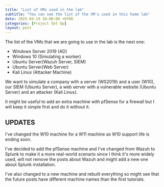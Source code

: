 ```yaml
---
title: "List of VMs used in the lab"
subtitle: "You can see the list of the VM's used in this home lab"
date: 2025-04-19 10:00:00 +0700
categories: [Project Set Up]
layout: post
---
```


The list of the VMs that we are going to use in the lab is the next one:

- Windows Server 2019 (AD)
- Windows 10 (Simulating a worker)
- Ubuntu Server(Wazuh Server, SIEM)
- Ubuntu Server(Web Server)
- Kali Linux (Attacker Machine)

We want to simulate a company with a server (WS2019) and a user (W10), our SIEM (Ubuntu Server), a web server with a vulnerable website (Ubuntu Server) and an attacker (Kali Linux).

It might be useful to add an extra machine with pfSense for a firewall but I will keep it simple first and do it without it.

## UPDATES

I've changed the W10 machine for a W11 machine as W10 support life is ending soon.

I've decided to add the pfSense machine and I've changed from Wazuh to Splunk to make it a more real-world scenario since I think it's more widely used, will not remove the posts about Wazuh and might add a new one about Splunk installation.

I've also changed to a new machine and rebuilt everything so might see that the future posts have different machine names than the first tutorials.